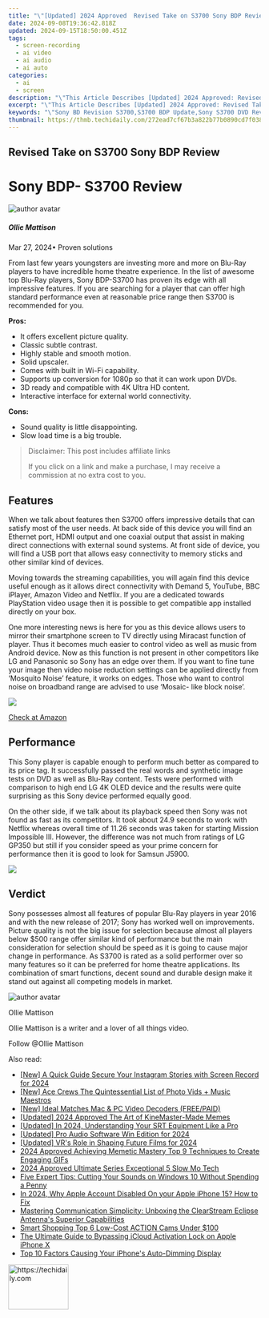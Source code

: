 ```yaml
---
title: "\"[Updated] 2024 Approved  Revised Take on S3700 Sony BDP Review\""
date: 2024-09-08T19:36:42.818Z
updated: 2024-09-15T18:50:00.451Z
tags: 
  - screen-recording
  - ai video
  - ai audio
  - ai auto
categories: 
  - ai
  - screen
description: "\"This Article Describes [Updated] 2024 Approved: Revised Take on S3700 Sony BDP Review\""
excerpt: "\"This Article Describes [Updated] 2024 Approved: Revised Take on S3700 Sony BDP Review\""
keywords: "\"Sony BD Revision S3700,S3700 BDP Update,Sony S3700 DVD Review,S3700 Blu-Ray Update,Sony S3700 Media Player,New S3700 Blu-Ray Specs,Revised Sony S3700 BD\""
thumbnail: https://thmb.techidaily.com/272ead7cf67b3a822b77b0890cd7f03854b0d3a76e27e4ba95f164ba07265247.jpg
---
```


## Revised Take on S3700 Sony BDP Review

# Sony BDP- S3700 Review

![author avatar](https://images.wondershare.com/filmora/article-images/ollie-mattison.jpg)

##### Ollie Mattison

 Mar 27, 2024• Proven solutions

 From last few years youngsters are investing more and more on Blu-Ray players to have incredible home theatre experience. In the list of awesome top Blu-Ray players, Sony BDP-S3700 has proven its edge with all impressive features. If you are searching for a player that can offer high standard performance even at reasonable price range then S3700 is recommended for you.

**Pros:**

* It offers excellent picture quality.
* Classic subtle contrast.
* Highly stable and smooth motion.
* Solid upscaler.
* Comes with built in Wi-Fi capability.
* Supports up conversion for 1080p so that it can work upon DVDs.
* 3D ready and compatible with 4K Ultra HD content.
* Interactive interface for external world connectivity.

**Cons:**

* Sound quality is little disappointing.
* Slow load time is a big trouble.

>  Disclaimer: This post includes affiliate links
>
>  If you click on a link and make a purchase, I may receive a commission at no extra cost to you.
>

## Features

 When we talk about features then S3700 offers impressive details that can satisfy most of the user needs. At back side of this device you will find an Ethernet port, HDMI output and one coaxial output that assist in making direct connections with external sound systems. At front side of device, you will find a USB port that allows easy connectivity to memory sticks and other similar kind of devices.

 Moving towards the streaming capabilities, you will again find this device useful enough as it allows direct connectivity with Demand 5, YouTube, BBC iPlayer, Amazon Video and Netflix. If you are a dedicated towards PlayStation video usage then it is possible to get compatible app installed directly on your box.

 One more interesting news is here for you as this device allows users to mirror their smartphone screen to TV directly using Miracast function of player. Thus it becomes much easier to control video as well as music from Android device. Now as this function is not present in other competitors like LG and Panasonic so Sony has an edge over them. If you want to fine tune your image then video noise reduction settings can be applied directly from ‘Mosquito Noise’ feature, it works on edges. Those who want to control noise on broadband range are advised to use ‘Mosaic- like block noise’.

![ ](https://images.wondershare.com/filmora/article-images/S3700-2.jpg)

[Check at Amazon](https://www.amazon.com/gp/product/B01AT6B0DK/ref=as%5Fli%5Ftl?ie=UTF8&tag=vs-flora-20&camp=1789&creative=9325&linkCode=as2&creativeASIN=B01AT6B0DK&linkId=a73a1f695757bdd6c4ea04f82e7f620b)

## Performance

 This Sony player is capable enough to perform much better as compared to its price tag. It successfully passed the real words and synthetic image tests on DVD as well as Blu-Ray content. Tests were performed with comparison to high end LG 4K OLED device and the results were quite surprising as this Sony device performed equally good.

 On the other side, if we talk about its playback speed then Sony was not found as fast as its competitors. It took about 24.9 seconds to work with Netflix whereas overall time of 11.26 seconds was taken for starting Mission Impossible III. However, the difference was not much from ratings of LG GP350 but still if you consider speed as your prime concern for performance then it is good to look for Samsun J5900.

![ ](https://images.wondershare.com/filmora/article-images/S3700-1.jpg)

## Verdict

 Sony possesses almost all features of popular Blu-Ray players in year 2016 and with the new release of 2017; Sony has worked well on improvements. Picture quality is not the big issue for selection because almost all players below $500 range offer similar kind of performance but the main consideration for selection should be speed as it is going to cause major change in performance. As S3700 is rated as a solid performer over so many features so it can be preferred for home theatre applications. Its combination of smart functions, decent sound and durable design make it stand out against all competing models in market.

![author avatar](https://images.wondershare.com/filmora/article-images/ollie-mattison.jpg)

Ollie Mattison

Ollie Mattison is a writer and a lover of all things video.

Follow @Ollie Mattison


<ins class="adsbygoogle"
     style="display:block"
     data-ad-format="autorelaxed"
     data-ad-client="ca-pub-7571918770474297"
     data-ad-slot="1223367746"></ins>



<ins class="adsbygoogle"
     style="display:block"
     data-ad-client="ca-pub-7571918770474297"
     data-ad-slot="8358498916"
     data-ad-format="auto"
     data-full-width-responsive="true"></ins>


<span class="atpl-alsoreadstyle">Also read:</span>
<div><ul>
<li><a href="https://instagram-clips.techidaily.com/new-a-quick-guide-secure-your-instagram-stories-with-screen-record-for-2024/"><u>[New] A Quick Guide Secure Your Instagram Stories with Screen Record for 2024</u></a></li>
<li><a href="https://article-helps.techidaily.com/new-ace-crews-the-quintessential-list-of-photo-vids-plus-music-maestros/"><u>[New] Ace Crews The Quintessential List of Photo Vids + Music Maestros</u></a></li>
<li><a href="https://article-helps.techidaily.com/new-ideal-matches-mac-and-pc-video-decoders-freepaid/"><u>[New] Ideal Matches Mac & PC Video Decoders (FREE/PAID)</u></a></li>
<li><a href="https://article-helps.techidaily.com/updated-2024-approved-the-art-of-kinemaster-made-memes/"><u>[Updated] 2024 Approved The Art of KineMaster-Made Memes</u></a></li>
<li><a href="https://article-helps.techidaily.com/updated-in-2024-understanding-your-srt-equipment-like-a-pro/"><u>[Updated] In 2024, Understanding Your SRT Equipment Like a Pro</u></a></li>
<li><a href="https://article-helps.techidaily.com/updated-pro-audio-software-win-edition-for-2024/"><u>[Updated] Pro Audio Software Win Edition for 2024</u></a></li>
<li><a href="https://article-helps.techidaily.com/updated-vrs-role-in-shaping-future-films-for-2024/"><u>[Updated] VR's Role in Shaping Future Films for 2024</u></a></li>
<li><a href="https://fox-blue.techidaily.com/2024-approved-achieving-memetic-mastery-top-9-techniques-to-create-engaging-gifs/"><u>2024 Approved Achieving Memetic Mastery Top 9 Techniques to Create Engaging GIFs</u></a></li>
<li><a href="https://fox-hovers.techidaily.com/2024-approved-ultimate-series-exceptional-5-slow-mo-tech/"><u>2024 Approved Ultimate Series Exceptional 5 Slow Mo Tech</u></a></li>
<li><a href="https://tech-hub.techidaily.com/five-expert-tips-cutting-your-sounds-on-windows-10-without-spending-a-penny/"><u>Five Expert Tips: Cutting Your Sounds on Windows 10 Without Spending a Penny</u></a></li>
<li><a href="https://apple-account.techidaily.com/in-2024-why-apple-account-disabled-on-your-apple-iphone-15-how-to-fix-by-drfone-ios/"><u>In 2024, Why Apple Account Disabled On your Apple iPhone 15? How to Fix</u></a></li>
<li><a href="https://buynow-info.techidaily.com/mastering-communication-simplicity-unboxing-the-clearstream-eclipse-antennas-superior-capabilities/"><u>Mastering Communication Simplicity: Unboxing the ClearStream Eclipse Antenna's Superior Capabilities</u></a></li>
<li><a href="https://extra-resources.techidaily.com/smart-shopping-top-6-low-cost-action-cams-under-100/"><u>Smart Shopping Top 6 Low-Cost ACTION Cams Under $100</u></a></li>
<li><a href="https://activate-lock.techidaily.com/the-ultimate-guide-to-bypassing-icloud-activation-lock-on-apple-iphone-x-by-drfone-ios/"><u>The Ultimate Guide to Bypassing iCloud Activation Lock on Apple iPhone X</u></a></li>
<li><a href="https://fox-that.techidaily.com/top-10-factors-causing-your-iphones-auto-dimming-display/"><u>Top 10 Factors Causing Your iPhone's Auto-Dimming Display</u></a></li>
</ul></div>

<!-- affiliate ads begin -->
<a href="https://aligracehair.sjv.io/c/5597632/2135394/19272" target="_top" id="2135394">
  <img src="//a.impactradius-go.com/display-ad/19272-2135394" border="0" alt="https://techidaily.com" width="120" height="90"/>
</a>
<img height="0" width="0" src="https://aligracehair.sjv.io/i/5597632/2135394/19272" style="position:absolute;visibility:hidden;" border="0" />
<!-- affiliate ads end -->


